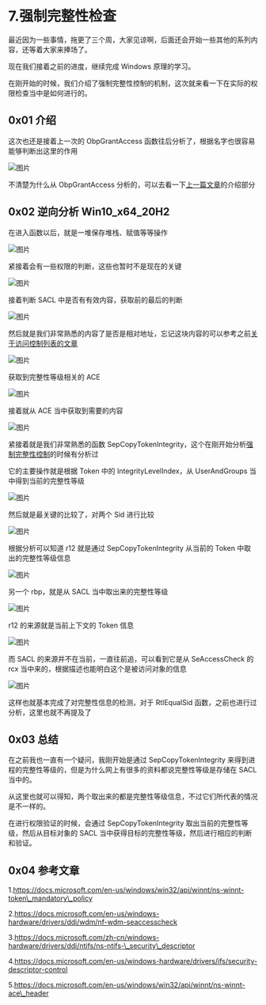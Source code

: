 # 7.强制完整性检查

最近因为一些事情，拖更了三个周，大家见谅啊，后面还会开始一些其他的系列内容，还等着大家来捧场了。

现在我们接着之前的进度，继续完成 Windows 原理的学习。

在刚开始的时候，我们介绍了强制完整性控制的机制，这次就来看一下在实际的权限检查当中是如何进行的。

## 0x01 介绍

这次也还是接着上一次的 ObpGrantAccess 函数往后分析了，根据名字也很容易能够判断出这里的作用

![图片](https://img-blog.csdnimg.cn/img\_convert/5eb282b3e764a96a903d55f1c2e62cae.png)

不清楚为什么从 ObpGrantAccess 分析的，可以去看一下[上一篇文章](http://mp.weixin.qq.com/s?\_\_biz=MzkxMTMxMjI2OQ==\&mid=2247484308\&idx=1\&sn=d19bd796b51fa5bb2178f85d5507e15b\&chksm=c11f5776f668de60eb8646ddfc0e62d28197c2638beb2d24d965d2ec3e20bc08d65a65d64f3a\&scene=21#wechat\_redirect)的介绍部分

## 0x02 逆向分析 Win10\_x64\_20H2

在进入函数以后，就是一堆保存堆栈、赋值等等操作

![图片](https://img-blog.csdnimg.cn/img\_convert/e75736012ed34c1ff940dd81bfdf6609.png)

紧接着会有一些权限的判断，这些也暂时不是现在的关键

![图片](https://img-blog.csdnimg.cn/img\_convert/6808e8316366d53cc51f8deed63daeb8.png)

接着判断 SACL 中是否有有效内容，获取前的最后的判断

![图片](https://img-blog.csdnimg.cn/img\_convert/efb98a0c599c972b07afbfe60f49b9fc.png)

然后就是我们非常熟悉的内容了是否是相对地址，忘记这块内容的可以参考之前[关于访问控制列表的文章](http://mp.weixin.qq.com/s?\_\_biz=MzkxMTMxMjI2OQ==\&mid=2247484279\&idx=1\&sn=a0023f30532b1a2b34f821cafecb6aea\&chksm=c11f5795f668de833293428bd1e7ae8a79d8a9784eb0948a629e2c6b9bb35a2e33604ab992fb\&scene=21#wechat\_redirect)

![图片](https://img-blog.csdnimg.cn/img\_convert/496bd00af2336f294ac035a46374dc5a.png)

获取到完整性等级相关的 ACE

![图片](https://img-blog.csdnimg.cn/img\_convert/a58a95bbf65faab14dc3bac85350a843.png)

接着就从 ACE 当中获取到需要的内容

![图片](https://img-blog.csdnimg.cn/img\_convert/cc65729acf9daa3c21ec4e9db213d4ef.png)

紧接着就是我们非常熟悉的函数 SepCopyTokenIntegrity，这个在刚开始分析[强制完整性控制](http://mp.weixin.qq.com/s?\_\_biz=MzkxMTMxMjI2OQ==\&mid=2247484223\&idx=1\&sn=0f11f90b1d6d141295310eeabd28fd4f\&chksm=c11f57ddf668decbb3c7d19b3d743616ede159bbc12d89729b8fa73f444afc5255568b99b5c4\&scene=21#wechat\_redirect)的时候有分析过

它的主要操作就是根据 Token 中的 IntegrityLevelIndex，从 UserAndGroups 当中得到当前的完整性等级

![图片](https://img-blog.csdnimg.cn/img\_convert/3b4a04a2b18205e7e108d3cd7743df3b.png)

然后就是最关键的比较了，对两个 Sid 进行比较

![图片](https://img-blog.csdnimg.cn/img\_convert/0b197a74f2dbc2fd8bc3a5e6dad633f5.png)

根据分析可以知道 r12 就是通过 SepCopyTokenIntegrity 从当前的 Token 中取出的完整性等级信息

![图片](https://img-blog.csdnimg.cn/img\_convert/23f0a18a60207d84d8fe63b3784d8a5e.png)

另一个 rbp，就是从 SACL 当中取出来的完整性等级

![图片](https://img-blog.csdnimg.cn/img\_convert/1d9d8437676a67d13a3f134b152db227.png)

r12 的来源就是当前上下文的 Token 信息

![图片](https://img-blog.csdnimg.cn/img\_convert/097246f44f42f6d6fed4eee4f83a0cd0.png)

而 SACL 的来源并不在当前，一直往前追，可以看到它是从 SeAccessCheck 的 rcx 当中来的，根据描述也能明白这个是被访问对象的信息

![图片](https://img-blog.csdnimg.cn/img\_convert/e1089e7fceb5408c396b95bc1a7ea4c5.png)

这样也就基本完成了对完整性信息的检测，对于 RtlEqualSid 函数，之前也进行过分析，这里也就不再提及了

## 0x03 总结

在之前我也一直有一个疑问，我刚开始是通过 SepCopyTokenIntegrity 来得到进程的完整性等级的，但是为什么网上有很多的资料都说完整性等级是存储在 SACL 当中的。

从这里也就可以得知，两个取出来的都是完整性等级信息，不过它们所代表的情况是不一样的。

在进行权限验证的时候，会通过 SepCopyTokenIntegrity 取出当前的完整性等级，然后从目标对象的 SACL 当中获得目标的完整性等级，然后进行相应的判断和验证。

## 0x04 参考文章

1.https://docs.microsoft.com/en-us/windows/win32/api/winnt/ns-winnt-token\_mandatory\_policy

2.https://docs.microsoft.com/en-us/windows-hardware/drivers/ddi/wdm/nf-wdm-seaccesscheck

3.https://docs.microsoft.com/zh-cn/windows-hardware/drivers/ddi/ntifs/ns-ntifs-\_security\_descriptor

4.https://docs.microsoft.com/en-us/windows-hardware/drivers/ifs/security-descriptor-control

5.https://docs.microsoft.com/en-us/windows/win32/api/winnt/ns-winnt-ace\_header
